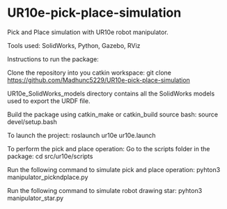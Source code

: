 # UR10e-pick-place-simulation
Pick and Place simulation with UR10e robot manipulator.

Tools used:
SolidWorks, Python, Gazebo, RViz

Instructions to run the package:

Clone the repository into you catkin workspace:
git clone https://github.com/Madhunc5229/UR10e-pick-place-simulation

UR10e_SolidWorks_models directory contains all the SolidWorks models used to export the URDF file.

Build the package using catkin_make or catkin_build
source bash: source devel/setup.bash

To launch the project:
roslaunch ur10e ur10e.launch

To perform the pick and place operation:
Go to the scripts folder in the package:
cd src/ur10e/scripts

Run the following command to simulate pick and place operation:
pyhton3 manipulator_pickndplace.py

Run the following command to simulate robot drawing star:
pyhton3 manipulator_star.py
